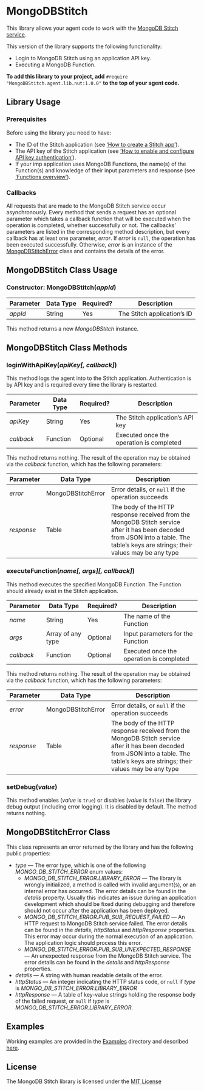 # MongoDBStitch #

This library allows your agent code to work with the [MongoDB Stitch service](https://www.mongodb.com/cloud/stitch).

This version of the library supports the following functionality:

- Login to MongoDB Stitch using an application API key.
- Executing a MongoDB Function.

**To add this library to your project, add** `#require "MongoDBStitch.agent.lib.nut:1.0.0"` **to the top of your agent code.**

## Library Usage ##

### Prerequisites ###

Before using the library you need to have:

- The ID of the Stitch application (see [‘How to create a Stitch app’](https://docs.mongodb.com/stitch/getting-started)).
- The API key of the Stitch application (see [‘How to enable and configure API key authentication’](https://docs.mongodb.com/stitch/auth/apikey-auth)).
- If your imp application uses MongoDB Functions, the name(s) of the Function(s) and knowledge of their input parameters and response (see [‘Functions overview’](https://docs.mongodb.com/stitch/functions/)).

### Callbacks ###

All requests that are made to the MongoDB Stitch service occur asynchronously. Every method that sends a request has an optional parameter which takes a callback function that will be executed when the operation is completed, whether successfully or not. The callbacks’ parameters are listed in the corresponding method description, but every callback has at least one parameter, *error*. If *error* is `null`, the operation has been executed successfully. Otherwise, *error* is an instance of the [MongoDBStitchError](#mongodbstitcherror-class) class and contains the details of the error.

## MongoDBStitch Class Usage ##

### Constructor: MongoDBStitch(*appId*) ###

| Parameter | Data Type | Required? | Description |
| --- | --- | --- | --- |
| *appId* | String | Yes | The Stitch application’s ID |

This method returns a new *MongoDBStitch* instance.

## MongoDBStitch Class Methods ##

### loginWithApiKey(*apiKey[, callback]*) ###

This method logs the agent into to the Stitch application. Authentication is by API key and is required every time the library is restarted.

| Parameter | Data Type | Required? | Description |
| --- | --- | --- | --- |
| *apiKey* | String | Yes | The Stitch application’s API key |
| *callback* | Function | Optional | Executed once the operation is completed |

This method returns nothing. The result of the operation may be obtained via the *callback* function, which has the following parameters:

| Parameter | Data Type | Description |
| --- | --- | --- |
| *error* | MongoDBStitchError | Error details, or `null` if the operation succeeds |
| *response* | Table | The body of the HTTP response received from the MongoDB Stitch service after it has been decoded from JSON into a table. The table’s keys are strings; their values may be any type |

### executeFunction(*name[, args][, callback]*) ###

This method executes the specified MongoDB Function. The Function should already exist in the Stitch application.

| Parameter | Data Type | Required? | Description |
| --- | --- | --- | --- |
| *name* | String | Yes | The name of the Function |
| *args* | Array of any type | Optional | Input parameters for the Function |
| *callback* | Function | Optional | Executed once the operation is completed |

This method returns nothing. The result of the operation may be obtained via the *callback* function, which has the following parameters:

| Parameter | Data Type | Description |
| --- | --- | --- |
| *error* | MongoDBStitchError | Error details, or `null` if the operation succeeds |
| *response* | Table | The body of the HTTP response received from the MongoDB Stitch service after it has been decoded from JSON into a table. The table’s keys are strings; their values may be any type |

### setDebug(*value*) ###

This method enables (*value* is `true`) or disables (*value* is `false`) the library debug output (including error logging). It is disabled by default. The method returns nothing.

## MongoDBStitchError Class ##

This class represents an error returned by the library and has the following public properties:

- *type* &mdash; The error type, which is one of the following *MONGO_DB_STITCH_ERROR* enum values:
    - *MONGO_DB_STITCH_ERROR.LIBRARY_ERROR* &mdash; The library is wrongly initialized, a method is called with invalid argument(s), or an internal error has occurred. The error details can be found in the *details* property. Usually this indicates an issue during an application development which should be fixed during debugging and therefore should not occur after the application has been deployed.
    - *MONGO_DB_STITCH_ERROR.PUB_SUB_REQUEST_FAILED* &mdash; An HTTP request to MongoDB Stitch service failed. The error details can be found in the *details*, *httpStatus* and *httpResponse* properties. This error may occur during the normal execution of an application. The application logic should process this error.
   - *MONGO_DB_STITCH_ERROR.PUB_SUB_UNEXPECTED_RESPONSE* &mdash; An unexpected response from the MongoDB Stitch service. The error details can be found in the *details* and *httpResponse* properties.
- *details* &mdash; A string with human readable details of the error.
- *httpStatus* &mdash; An integer indicating the HTTP status code, or `null` if *type* is *MONGO_DB_STITCH_ERROR.LIBRARY_ERROR*
- *httpResponse* &mdash; A table of key-value strings holding the response body of the failed request, or `null` if *type* is *MONGO_DB_STITCH_ERROR.LIBRARY_ERROR*.

## Examples ##

Working examples are provided in the [Examples](./Examples) directory and described [here](./Examples/README.md).

## License

The MongoDB Stitch library is licensed under the [MIT License](./LICENSE)
